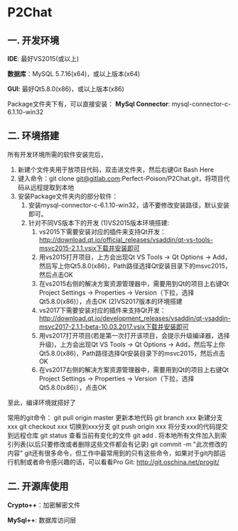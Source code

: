 # P2Chat

## 一. 开发环境

**IDE**: 最好VS2015(或以上)

**数据库**：MySQL 5.7.16(x64)，或以上版本(x64)

**GUI**: 最好Qt5.8.0(x86)，或以上版本(x86)

Package文件夹下有，可以直接安装：
**MySql Connector**: mysql-connector-c-6.1.10-win32

## 二. 环境搭建

所有开发环境所需的软件安装完后，
1. 新建个文件夹用于放项目代码，双击进文件夹，然后右键Git Bash Here
2. 键入命令：git clone git@gitlab.com:Perfect-Poison/P2Chat.git，将项目代码从远程提取到本地
3. 安装Package文件夹内的部分软件：
	1. 安装mysql-connector-c-6.1.10-win32，请不要修改安装路径，默认安装即可。
	2. 针对不同VS版本下的开发
	(1)VS2015版本环境搭建:
		1. vs2015下需要安装对应的插件来支持Qt开发：http://download.qt.io/official_releases/vsaddin/qt-vs-tools-msvc2015-2.1.1.vsix下载并安装即可
		2. 用vs2015打开项目，上方会出现Qt VS Tools -> Qt Options -> Add，然后写上你Qt5.8.0(x86)，Path路径选择Qt安装目录下的msvc2015，然后点击OK
		3. 在vs2015右侧的解决方案资源管理器中，需要用到Qt的项目上右键Qt Project Settings -> Properties -> Version（下拉，选择Qt5.8.0(x86)），点击OK
	(2)VS2017版本的环境搭建
		1. vs2017下需要安装对应的插件来支持Qt开发：http://download.qt.io/development_releases/vsaddin/qt-vsaddin-msvc2017-2.1.1-beta-10.03.2017.vsix下载并安装即可
		2. 用vs2017打开项目(若是第一次打开该项目，会提示升级编译器，选择升级)，上方会出现Qt VS Tools -> Qt Options -> Add，然后写上你Qt5.8.0(x86)，Path路径选择Qt安装目录下的msvc2015，然后点击OK
		3. 在vs2017右侧的解决方案资源管理器中，需要用到Qt的项目上右键Qt Project Settings -> Properties -> Version（下拉，选择Qt5.8.0(x86)），点击OK

至此，编译环境就搭好了

常用的git命令：
git pull origin master 更新本地代码
git branch xxx 新建分支xxx
git checkout xxx 切换到xxx分支
git push origin xxx 将分支xxx的代码提交到远程仓库
git status 查看当前有变化的文件
git add . 将本地所有文件加入到索引列表(以后只要修改或者删除这些文件都会有记录)
git commit -m "此次修改的内容"
git还有很多命令，但工作中最常用到的只有这些命令，如果对于git内部运行机制或者命令感兴趣的话，可以看看Pro Git: http://git.oschina.net/progit/

## 二. 开源库使用

**Crypto++**：加密解密文件

**MySql++**: 数据库访问层